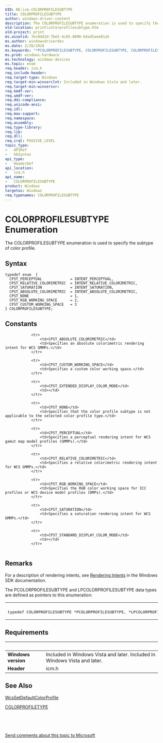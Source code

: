 ```yaml
---
UID: NE:icm.COLORPROFILESUBTYPE
title: COLORPROFILESUBTYPE
author: windows-driver-content
description: The COLORPROFILESUBTYPE enumeration is used to specify the subtype of color profile.
old-location: print\colorprofilesubtype.htm
old-project: print
ms.assetid: 7ec0dd2d-7be5-4c85-8096-64a45aee01a5
ms.author: windowsdriverdev
ms.date: 2/26/2018
ms.keywords: "*PCOLORPROFILESUBTYPE, COLORPROFILESUBTYPE, COLORPROFILESUBTYPE enumeration [Print Devices], CPST_ABSOLUTE_COLORIMETRIC, CPST_CUSTOM_WORKING_SPACE, CPST_NONE, CPST_PERCEPTUAL, CPST_RELATIVE_COLORIMETRIC, CPST_RGB_WORKING_SPACE, CPST_SATURATION, colorfnc_10016472-785a-4ef5-95c2-7fd3699a6a81.xml, icm/COLORPROFILESUBTYPE, icm/CPST_ABSOLUTE_COLORIMETRIC, icm/CPST_CUSTOM_WORKING_SPACE, icm/CPST_NONE, icm/CPST_PERCEPTUAL, icm/CPST_RELATIVE_COLORIMETRIC, icm/CPST_RGB_WORKING_SPACE, icm/CPST_SATURATION, print.colorprofilesubtype"
ms.prod: windows-hardware
ms.technology: windows-devices
ms.topic: enum
req.header: icm.h
req.include-header: 
req.target-type: Windows
req.target-min-winverclnt: Included in Windows Vista and later.
req.target-min-winversvr: 
req.kmdf-ver: 
req.umdf-ver: 
req.ddi-compliance: 
req.unicode-ansi: 
req.idl: 
req.max-support: 
req.namespace: 
req.assembly: 
req.type-library: 
req.lib: 
req.dll: 
req.irql: PASSIVE_LEVEL
topic_type:
-	APIRef
-	kbSyntax
api_type:
-	HeaderDef
api_location:
-	icm.h
api_name:
-	COLORPROFILESUBTYPE
product: Windows
targetos: Windows
req.typenames: COLORPROFILESUBTYPE
---
```


# COLORPROFILESUBTYPE Enumeration
The COLORPROFILESUBTYPE enumeration is used to specify the subtype of color profile.

## Syntax
````
typedef enum  { 
  CPST_PERCEPTUAL             = INTENT_PERCEPTUAL,
  CPST_RELATIVE_COLORIMETRIC  = INTENT_RELATIVE_COLORIMETRIC,
  CPST_SATURATION             = INTENT_SATURATION,
  CPST_ABSOLUTE_COLORIMETRIC  = INTENT_ABSOLUTE_COLORIMETRIC,
  CPST_NONE                   = 1,
  CPST_RGB_WORKING_SPACE      = 2,
  CPST_CUSTOM_WORKING_SPACE   = 3
} COLORPROFILESUBTYPE;
````

## Constants

<table>
            
                <tr>
                    <td>CPST_ABSOLUTE_COLORIMETRIC</td>
                    <td>Specifies an absolute colorimetric rendering intent for WCS GMMPs.</td>
                </tr>
            
                <tr>
                    <td>CPST_CUSTOM_WORKING_SPACE</td>
                    <td>Specifies a custom color working space.</td>
                </tr>
            
                <tr>
                    <td>CPST_EXTENDED_DISPLAY_COLOR_MODE</td>
                    <td></td>
                </tr>
            
                <tr>
                    <td>CPST_NONE</td>
                    <td>Specifies that the color profile subtype is not applicable to the selected color profile type.</td>
                </tr>
            
                <tr>
                    <td>CPST_PERCEPTUAL</td>
                    <td>Specifies a perceptual rendering intent for WCS gamut map model profiles (GMMPs).</td>
                </tr>
            
                <tr>
                    <td>CPST_RELATIVE_COLORIMETRIC</td>
                    <td>Specifies a relative colorimetric rendering intent for WCS GMMPs.</td>
                </tr>
            
                <tr>
                    <td>CPST_RGB_WORKING_SPACE</td>
                    <td>Specifies the RGB color working space for ICC profiles or WCS device model profiles (DMPs).</td>
                </tr>
            
                <tr>
                    <td>CPST_SATURATION</td>
                    <td>Specifies a saturation rendering intent for WCS GMMPs.</td>
                </tr>
            
                <tr>
                    <td>CPST_STANDARD_DISPLAY_COLOR_MODE</td>
                    <td></td>
                </tr>
</table>

## Remarks

For a description of rendering intents, see <a href="http://go.microsoft.com/fwlink/p/?linkid=52269">Rendering Intents</a> in the Windows SDK documentation.

The PCOLORPROFILESUBTYPE and LPCOLORPROFILESUBTYPE data types are defined as pointers to this enumeration:

<div class="code"><span codelanguage=""><table>
<tr>
<th></th>
</tr>
<tr>
<td>
<pre>typedef COLORPROFILESUBTYPE *PCOLORPROFILESUBTYPE, *LPCOLORPROFILESUBTYPE;</pre>
</td>
</tr>
</table></span></div>

## Requirements
| &nbsp; | &nbsp; |
| ---- |:---- |
| **Windows version** | Included in Windows Vista and later. Included in Windows Vista and later. |
| **Header** | icm.h |

## See Also

<a href="..\icm\nf-icm-wcssetdefaultcolorprofile.md">WcsSetDefaultColorProfile</a>



<a href="..\icm\ne-icm-colorprofiletype.md">COLORPROFILETYPE</a>



 

 

<a href="mailto:wsddocfb@microsoft.com?subject=Documentation%20feedback [print\print]:%20COLORPROFILESUBTYPE enumeration%20 RELEASE:%20(2/26/2018)&amp;body=%0A%0APRIVACY STATEMENT%0A%0AWe use your feedback to improve the documentation. We don't use your email address for any other purpose, and we'll remove your email address from our system after the issue that you're reporting is fixed. While we're working to fix this issue, we might send you an email message to ask for more info. Later, we might also send you an email message to let you know that we've addressed your feedback.%0A%0AFor more info about Microsoft's privacy policy, see http://privacy.microsoft.com/en-us/default.aspx." title="Send comments about this topic to Microsoft">Send comments about this topic to Microsoft</a>